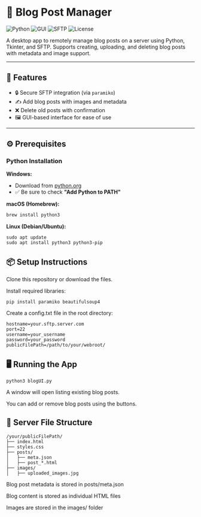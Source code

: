 # 📝 Blog Post Manager

![Python](https://img.shields.io/badge/Python-3.8%2B-blue?logo=python)
![GUI](https://img.shields.io/badge/GUI-Tkinter-yellow)
![SFTP](https://img.shields.io/badge/SFTP-Enabled-green)
![License](https://img.shields.io/badge/License-MIT-lightgrey)

A desktop app to remotely manage blog posts on a server using Python, Tkinter, and SFTP. Supports creating, uploading, and deleting blog posts with metadata and image support.

---

## 🚀 Features

- 🔒 Secure SFTP integration (via `paramiko`)
- ✍️ Add blog posts with images and metadata
- ❌ Delete old posts with confirmation
- 🖼️ GUI-based interface for ease of use

---

## ⚙️ Prerequisites

### Python Installation

**Windows:**
- Download from [python.org](https://www.python.org/downloads/)
- ✅ Be sure to check **"Add Python to PATH"**

**macOS (Homebrew):**
```bash
brew install python3
```
**Linux (Debian/Ubuntu):**

```
sudo apt update
sudo apt install python3 python3-pip
```
## 📦 Setup Instructions
Clone this repository or download the files.

Install required libraries:

```
pip install paramiko beautifulsoup4
```
Create a config.txt file in the root directory:

```
hostname=your.sftp.server.com
port=22
username=your_username
password=your_password
publicFilePath=/path/to/your/webroot/
```

## 🖥️ Running the App

```
python3 blogUI.py
```
A window will open listing existing blog posts.

You can add or remove blog posts using the buttons.

## 📁 Server File Structure
```
/your/publicFilePath/
├── index.html
├── styles.css
├── posts/
│   ├── meta.json
│   ├── post_*.html
├── images/
│   ├── uploaded_images.jpg
```
Blog post metadata is stored in posts/meta.json

Blog content is stored as individual HTML files

Images are stored in the images/ folder
